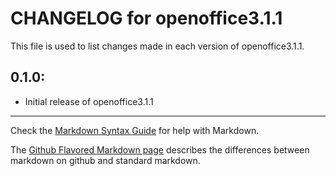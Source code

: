 # CHANGELOG for openoffice3.1.1

This file is used to list changes made in each version of openoffice3.1.1.

## 0.1.0:

* Initial release of openoffice3.1.1

- - -
Check the [Markdown Syntax Guide](http://daringfireball.net/projects/markdown/syntax) for help with Markdown.

The [Github Flavored Markdown page](http://github.github.com/github-flavored-markdown/) describes the differences between markdown on github and standard markdown.
